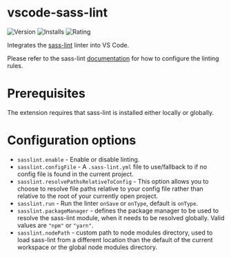 # vscode-sass-lint

![Version](https://vsmarketplacebadge.apphb.com/version-short/glen-84.sass-lint.svg)
![Installs](https://vsmarketplacebadge.apphb.com/installs-short/glen-84.sass-lint.svg)
![Rating](https://vsmarketplacebadge.apphb.com/rating-short/glen-84.sass-lint.svg)

Integrates the [sass-lint](https://github.com/sasstools/sass-lint) linter into VS Code.

Please refer to the sass-lint [documentation](https://github.com/sasstools/sass-lint) for how to configure the linting
rules.

# Prerequisites

The extension requires that sass-lint is installed either locally or globally.

# Configuration options

* `sasslint.enable` - Enable or disable linting.
* `sasslint.configFile` - A `.sass-lint.yml` file to use/fallback to if no config file is found in the current project.
* `sasslint.resolvePathsRelativeToConfig` - This option allows you to choose to resolve file paths relative to your
config file rather than relative to the root of your currently open project.
* `sasslint.run` - Run the linter `onSave` or `onType`, default is `onType`.
* `sasslint.packageManager` - defines the package manager to be used to resolve the sass-lint module, when it needs to
be resolved globally. Valid values are `"npm"` or `"yarn"`.
* `sasslint.nodePath` - custom path to node modules directory, used to load sass-lint from a different location than the
default of the current workspace or the global node modules directory.
